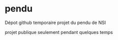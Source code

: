 # pendu
Dépot github temporaire
projet du pendu de NSI

projet publique seulement pendant quelques temps

